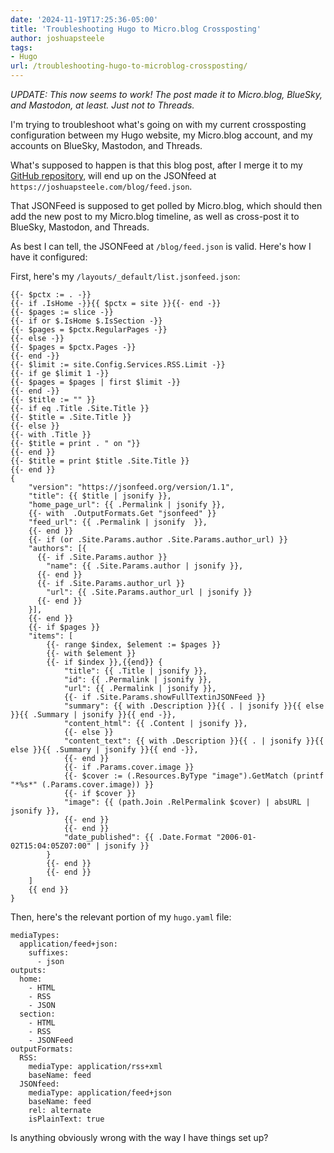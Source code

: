 ```yaml
---
date: '2024-11-19T17:25:36-05:00'
title: 'Troubleshooting Hugo to Micro.blog Crossposting'
author: joshuapsteele
tags:
- Hugo
url: /troubleshooting-hugo-to-microblog-crossposting/
---
```


*UPDATE: This now seems to work! The post made it to Micro.blog, BlueSky, and Mastodon, at least. Just not to Threads.*

I'm trying to troubleshoot what's going on with my current crossposting configuration between my Hugo website, my Micro.blog account, and my accounts on BlueSky, Mastodon, and Threads. 

What's supposed to happen is that this blog post, after I merge it to my [GitHub repository](https://github.com/joshuapsteele/joshuapsteele.github.io), will end up on the JSONfeed at `https://joshuapsteele.com/blog/feed.json`. 

That JSONFeed is supposed to get polled by Micro.blog, which should then add the new post to my Micro.blog timeline, as well as cross-post it to BlueSky, Mastodon, and Threads. 

As best I can tell, the JSONFeed at `/blog/feed.json` is valid. Here's how I have it configured:

First, here's my `/layouts/_default/list.jsonfeed.json`:

```
{{- $pctx := . -}}
{{- if .IsHome -}}{{ $pctx = site }}{{- end -}}
{{- $pages := slice -}}
{{- if or $.IsHome $.IsSection -}}
{{- $pages = $pctx.RegularPages -}}
{{- else -}}
{{- $pages = $pctx.Pages -}}
{{- end -}}
{{- $limit := site.Config.Services.RSS.Limit -}}
{{- if ge $limit 1 -}}
{{- $pages = $pages | first $limit -}}
{{- end -}}
{{- $title := "" }}
{{- if eq .Title .Site.Title }}
{{- $title = .Site.Title }}
{{- else }}
{{- with .Title }}
{{- $title = print . " on "}}
{{- end }}
{{- $title = print $title .Site.Title }}
{{- end }}
{
    "version": "https://jsonfeed.org/version/1.1",
    "title": {{ $title | jsonify }},
    "home_page_url": {{ .Permalink | jsonify }},
    {{- with  .OutputFormats.Get "jsonfeed" }}
    "feed_url": {{ .Permalink | jsonify  }},
    {{- end }}
    {{- if (or .Site.Params.author .Site.Params.author_url) }}
    "authors": [{
      {{- if .Site.Params.author }}
        "name": {{ .Site.Params.author | jsonify }},
      {{- end }}
      {{- if .Site.Params.author_url }}
        "url": {{ .Site.Params.author_url | jsonify }}
      {{- end }}
    }],
    {{- end }}
    {{- if $pages }}
    "items": [
        {{- range $index, $element := $pages }}
        {{- with $element }}
        {{- if $index }},{{end}} {
            "title": {{ .Title | jsonify }},
            "id": {{ .Permalink | jsonify }},
            "url": {{ .Permalink | jsonify }},
            {{- if .Site.Params.showFullTextinJSONFeed }}
            "summary": {{ with .Description }}{{ . | jsonify }}{{ else }}{{ .Summary | jsonify }}{{ end -}},
            "content_html": {{ .Content | jsonify }},
            {{- else }}
            "content_text": {{ with .Description }}{{ . | jsonify }}{{ else }}{{ .Summary | jsonify }}{{ end -}},
            {{- end }}
            {{- if .Params.cover.image }}
            {{- $cover := (.Resources.ByType "image").GetMatch (printf "*%s*" (.Params.cover.image)) }}
            {{- if $cover }}
            "image": {{ (path.Join .RelPermalink $cover) | absURL | jsonify }},
            {{- end }}
            {{- end }}
            "date_published": {{ .Date.Format "2006-01-02T15:04:05Z07:00" | jsonify }}
        }
        {{- end }}
        {{- end }}
    ]
    {{ end }}
}
```

Then, here's the relevant portion of my `hugo.yaml` file:

```
mediaTypes:
  application/feed+json:
    suffixes:
      - json
outputs:
  home:
    - HTML
    - RSS
    - JSON
  section:
    - HTML
    - RSS
    - JSONFeed
outputFormats:
  RSS:
    mediaType: application/rss+xml
    baseName: feed
  JSONfeed:
    mediaType: application/feed+json
    baseName: feed
    rel: alternate
    isPlainText: true
```

Is anything obviously wrong with the way I have things set up?